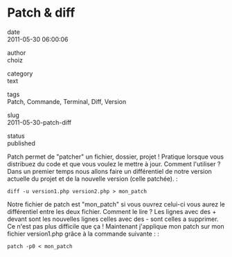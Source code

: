 Patch & diff
============

date  
2011-05-30 06:00:06

author  
choiz

category  
text

tags  
Patch, Commande, Terminal, Diff, Version

slug  
2011-05-30-patch-diff

status  
published

Patch permet de "patcher" un fichier, dossier, projet ! Pratique lorsque
vous distribuez du code et que vous voulez le mettre à jour. Comment
l'utiliser ? Dans un premier temps nous allons faire un différentiel de
notre version actuelle du projet et de la nouvelle version (celle
patchée). :

    diff -u version1.php version2.php > mon_patch

Notre fichier de patch est "mon\_patch" si vous ouvrez celui-ci vous
aurez le différentiel entre les deux fichier. Comment le lire ? Les
lignes avec des + devant sont les nouvelles lignes celles avec des -
sont celles a supprimer. Ce n'est pas plus difficile que ça ! Maintenant
j'applique mon patch sur mon fichier version1.php grâce à la commande
suivante : :

    patch -p0 < mon_patch
